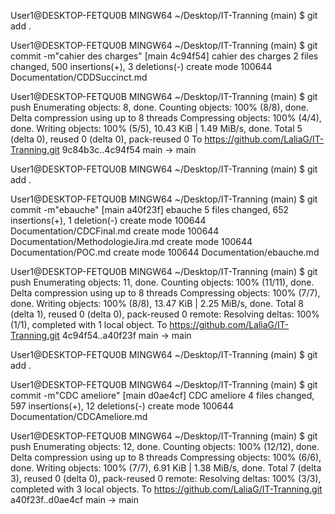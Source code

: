 User1@DESKTOP-FETQU0B MINGW64 ~/Desktop/IT-Tranning (main)
$ git add .

User1@DESKTOP-FETQU0B MINGW64 ~/Desktop/IT-Tranning (main)
$ git commit -m"cahier des charges"
[main 4c94f54] cahier des charges
 2 files changed, 500 insertions(+), 3 deletions(-)
 create mode 100644 Documentation/CDDSuccinct.md

User1@DESKTOP-FETQU0B MINGW64 ~/Desktop/IT-Tranning (main)
$ git push
Enumerating objects: 8, done.
Counting objects: 100% (8/8), done.
Delta compression using up to 8 threads
Compressing objects: 100% (4/4), done.
Writing objects: 100% (5/5), 10.43 KiB | 1.49 MiB/s, done.
Total 5 (delta 0), reused 0 (delta 0), pack-reused 0
To https://github.com/LaliaG/IT-Tranning.git
   9c84b3c..4c94f54  main -> main

User1@DESKTOP-FETQU0B MINGW64 ~/Desktop/IT-Tranning (main)
$ git add .

User1@DESKTOP-FETQU0B MINGW64 ~/Desktop/IT-Tranning (main)
$ git commit -m"ebauche"
[main a40f23f] ebauche
 5 files changed, 652 insertions(+), 1 deletion(-)
 create mode 100644 Documentation/CDCFinal.md
 create mode 100644 Documentation/MethodologieJira.md
 create mode 100644 Documentation/POC.md
 create mode 100644 Documentation/ebauche.md

User1@DESKTOP-FETQU0B MINGW64 ~/Desktop/IT-Tranning (main)
$ git push
Enumerating objects: 11, done.
Counting objects: 100% (11/11), done.
Delta compression using up to 8 threads
Compressing objects: 100% (7/7), done.
Writing objects: 100% (8/8), 13.47 KiB | 2.25 MiB/s, done.
Total 8 (delta 1), reused 0 (delta 0), pack-reused 0
remote: Resolving deltas: 100% (1/1), completed with 1 local object.
To https://github.com/LaliaG/IT-Tranning.git
   4c94f54..a40f23f  main -> main

User1@DESKTOP-FETQU0B MINGW64 ~/Desktop/IT-Tranning (main)
$ git add .

User1@DESKTOP-FETQU0B MINGW64 ~/Desktop/IT-Tranning (main)
$ git commit -m"CDC ameliore"
[main d0ae4cf] CDC ameliore
 4 files changed, 597 insertions(+), 12 deletions(-)
 create mode 100644 Documentation/CDCAmeliore.md

User1@DESKTOP-FETQU0B MINGW64 ~/Desktop/IT-Tranning (main)
$ git push
Enumerating objects: 12, done.
Counting objects: 100% (12/12), done.
Delta compression using up to 8 threads
Compressing objects: 100% (6/6), done.
Writing objects: 100% (7/7), 6.91 KiB | 1.38 MiB/s, done.
Total 7 (delta 3), reused 0 (delta 0), pack-reused 0
remote: Resolving deltas: 100% (3/3), completed with 3 local objects.
To https://github.com/LaliaG/IT-Tranning.git
   a40f23f..d0ae4cf  main -> main